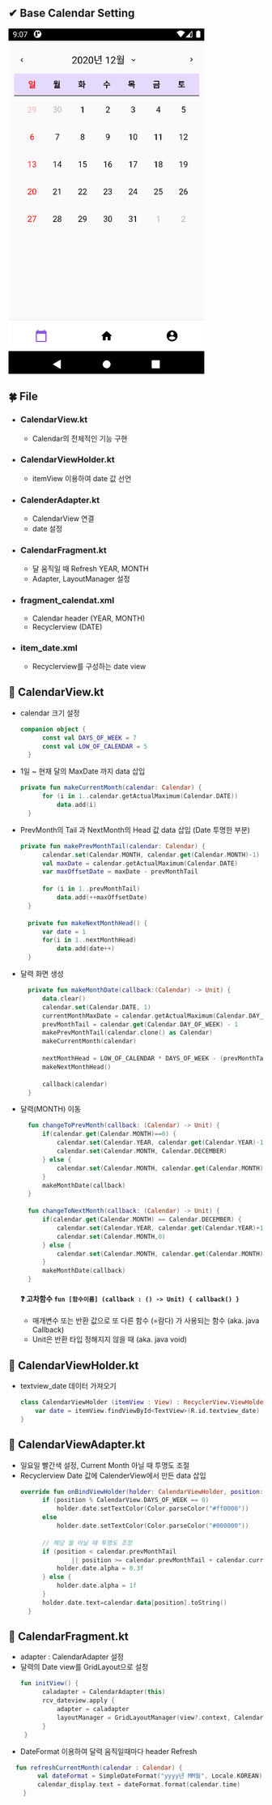## ✔ **Base Calendar Setting**   
<img src="https://raw.githubusercontent.com/hyooosong/AndroidPractice/master/Calendar/images/base_calendar.gif" />

## 🍀 File   

+ ### CalendarView.kt
  - Calendar의 전체적인 기능 구현
+ ### CalendarViewHolder.kt
  - itemView 이용하여 date 값 선언
+ ### CalenderAdapter.kt
  - CalendarView 연결
  - date 설정
+ ### CalendarFragment.kt 
  - 달 움직일 때 Refresh YEAR, MONTH
  - Adapter, LayoutManager 설정
+ ### fragment_calendat.xml
  - Calendar header (YEAR, MONTH)
  - Recyclerview (DATE)
+ ### item_date.xml
  - Recyclerview를 구성하는 date view     
  
## 💚 CalendarView.kt   

+ calendar 크기 설정 
  ```kotlin
  companion object {
        const val DAYS_OF_WEEK = 7
        const val LOW_OF_CALENDAR = 5
    }
  ```
+ 1일 ~ 현재 달의 MaxDate 까지 data 삽입
  ```kotlin
  private fun makeCurrentMonth(calendar: Calendar) {
        for (i in 1..calendar.getActualMaximum(Calendar.DATE))
            data.add(i)
    }
  ```
+ PrevMonth의 Tail 과 NextMonth의 Head 값 data 삽입 (Date 투명한 부분)
  ```kotlin
  private fun makePrevMonthTail(calendar: Calendar) {
        calendar.set(Calendar.MONTH, calendar.get(Calendar.MONTH)-1)
        val maxDate = calendar.getActualMaximum(Calendar.DATE)
        var maxOffsetDate = maxDate - prevMonthTail

        for (i in 1..prevMonthTail)
            data.add(++maxOffsetDate)
    }

    private fun makeNextMonthHead() {
        var date = 1
        for(i in 1..nextMonthHead)
            data.add(date++)
    }
  ```
+ 달력 화면 생성
  ```kotlin
    private fun makeMonthDate(callback:(Calendar) -> Unit) {
        data.clear()
        calendar.set(Calendar.DATE, 1)
        currentMonthMaxDate = calendar.getActualMaximum(Calendar.DAY_OF_MONTH)
        prevMonthTail = calendar.get(Calendar.DAY_OF_WEEK) - 1
        makePrevMonthTail(calendar.clone() as Calendar)
        makeCurrentMonth(calendar)

        nextMonthHead = LOW_OF_CALENDAR * DAYS_OF_WEEK - (prevMonthTail + currentMonthMaxDate)
        makeNextMonthHead()

        callback(calendar)
    }
  ```
+ 달력(MONTH) 이동
  ```kotlin
    fun changeToPrevMonth(callback: (Calendar) -> Unit) {
        if(calendar.get(Calendar.MONTH)==0) {
            calendar.set(Calendar.YEAR, calendar.get(Calendar.YEAR)-1)
            calendar.set(Calendar.MONTH, Calendar.DECEMBER)
        } else {
            calendar.set(Calendar.MONTH, calendar.get(Calendar.MONTH)-1)
        }
        makeMonthDate(callback)
    }

    fun changeToNextMonth(callback: (Calendar) -> Unit) {
        if(calendar.get(Calendar.MONTH) == Calendar.DECEMBER) {
            calendar.set(Calendar.YEAR, calendar.get(Calendar.YEAR)+1)
            calendar.set(Calendar.MONTH,0)
        } else {
            calendar.set(Calendar.MONTH, calendar.get(Calendar.MONTH)+1)
        }
        makeMonthDate(callback)
    }
  ```
  #### ❓ 고차함수  `fun [함수이름] (callback : () -> Unit) { callback() }`
  - 매개변수 또는 반환 값으로 또 다른 함수 (=람다) 가 사용되는 함수 (aka. java Callback)    
  - Unit은 반환 타입 정해지지 않을 때 (aka. java void)
  
## 💚 CalendarViewHolder.kt
+ textview_date 데이터 가져오기 
  ```kotlin
  class CalendarViewHolder (itemView : View) : RecyclerView.ViewHolder(itemView){
      var date = itemView.findViewById<TextView>(R.id.textview_date)
  }
  ```
## 💚 CalendarViewAdapter.kt
+ 일요일 빨간색 설정, Current Month 아닐 때 투명도 조절
+ Recyclerview Date 값에 CalenderView에서 만든 data 삽입
  ```kotlin
  override fun onBindViewHolder(holder: CalendarViewHolder, position: Int) {
        if (position % CalendarView.DAYS_OF_WEEK == 0)
            holder.date.setTextColor(Color.parseColor("#ff0000"))
        else
            holder.date.setTextColor(Color.parseColor("#000000"))

        // 해당 월 아닐 때 투명도 조정
        if (position < calendar.prevMonthTail
                || position >= calendar.prevMonthTail + calendar.currentMonthMaxDate) {
            holder.date.alpha = 0.3f
        } else {
            holder.date.alpha = 1f
        }
        holder.date.text=calendar.data[position].toString()
    }
  ```

## 💚 CalendarFragment.kt
+ adapter : CalendarAdapter 설정
+ 달력의 Date view를 GridLayout으로 설정
  ```kotlin
  fun initView() {
        caladapter = CalendarAdapter(this)
        rcv_dateview.apply {
            adapter = caladapter
            layoutManager = GridLayoutManager(view?.context, CalendarView.DAYS_OF_WEEK)
        }
   }     
  ```
+ DateFormat 이용하여 달력 움직일때마다 header Refresh
```kotlin
  fun refreshCurrentMonth(calendar : Calendar) {
        val dateFormat = SimpleDateFormat("yyyy년 MM월", Locale.KOREAN)
        calendar_display.text = dateFormat.format(calendar.time)
    }
```
